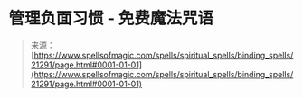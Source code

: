 <!--yml

category: 未分类

date: 2024-06-12 19:04:38

-->

# 管理负面习惯 - 免费魔法咒语

> 来源：[https://www.spellsofmagic.com/spells/spiritual_spells/binding_spells/21291/page.html#0001-01-01](https://www.spellsofmagic.com/spells/spiritual_spells/binding_spells/21291/page.html#0001-01-01)
